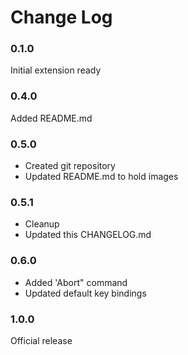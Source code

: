 # Change Log

### 0.1.0
Initial extension ready
### 0.4.0

Added README.md
### 0.5.0
* Created git repository
* Updated README.md to hold images
### 0.5.1
* Cleanup
* Updated this CHANGELOG.md
### 0.6.0
* Added 'Abort" command
* Updated default key bindings
### 1.0.0
Official release
